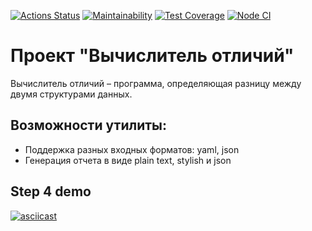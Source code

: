[![Actions Status](https://github.com/AndreiZaikin/frontend-project-46/actions/workflows/hexlet-check.yml/badge.svg)](https://github.com/AndreiZaikin/frontend-project-46/actions)
[![Maintainability](https://api.codeclimate.com/v1/badges/4c3664276d657e49676e/maintainability)](https://codeclimate.com/github/AndreiZaikin/frontend-project-46/maintainability)
[![Test Coverage](https://api.codeclimate.com/v1/badges/4c3664276d657e49676e/test_coverage)](https://codeclimate.com/github/AndreiZaikin/frontend-project-46/test_coverage)
[![Node CI](https://github.com/AndreiZaikin/frontend-project-46/actions/workflows/nodejs.yml/badge.svg)](https://github.com/AndreiZaikin/frontend-project-46/actions)
# Проект "Вычислитель отличий"
Вычислитель отличий – программа, определяющая разницу между двумя структурами данных.
## Возможности утилиты:
* Поддержка разных входных форматов: yaml, json
* Генерация отчета в виде plain text, stylish и json
## Step 4 demo
[![asciicast](https://asciinema.org/a/B8ucqlXKbse9A3dv5njqPl6tj.svg)](https://asciinema.org/a/B8ucqlXKbse9A3dv5njqPl6tj)

